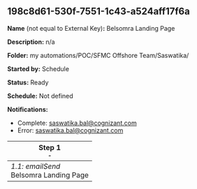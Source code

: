 ## 198c8d61-530f-7551-1c43-a524aff17f6a

**Name** (not equal to External Key)**:** Belsomra Landing Page

**Description:** n/a

**Folder:** my automations/POC/SFMC Offshore Team/Saswatika/

**Started by:** Schedule

**Status:** Ready

**Schedule:** Not defined

**Notifications:**

* Complete: saswatika.bal@cognizant.com
* Error: saswatika.bal@cognizant.com

| Step 1<br>_<small>-</small>_ |
| --- |
| _1.1: emailSend_<br>Belsomra Landing Page |
